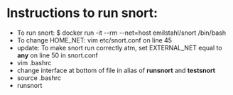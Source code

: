 # Instructions to run snort:

* To run snort: $ docker run -it --rm --net=host emilstahl/snort /bin/bash
* To change HOME_NET: vim etc/snort.conf on line 45
* update: To make snort run correctly atm, set EXTERNAL_NET equal to **any** on line 50 in snort.conf
* vim .bashrc
* change interface at bottom of file in alias of **runsnort** and **testsnort**
* source .bashrc
* runsnort 
